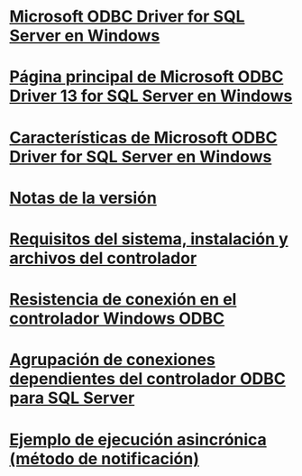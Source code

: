 # [Microsoft ODBC Driver for SQL Server en Windows](microsoft-odbc-driver-for-sql-server-on-windows.md)
# [Página principal de Microsoft ODBC Driver 13 for SQL Server en Windows](welcome-to-the-microsoft-odbc-driver-13-for-sql-server-on-windows.md)
# [Características de Microsoft ODBC Driver for SQL Server en Windows](features-of-the-microsoft-odbc-driver-for-sql-server-on-windows.md)

# [Notas de la versión](release-notes.md)
# [Requisitos del sistema, instalación y archivos del controlador](system-requirements-installation-and-driver-files.md)

# [Resistencia de conexión en el controlador Windows ODBC](connection-resiliency-in-the-windows-odbc-driver.md)
# [Agrupación de conexiones dependientes del controlador ODBC para SQL Server](driver-aware-connection-pooling-in-the-odbc-driver-for-sql-server.md)

# [Ejemplo de ejecución asincrónica (método de notificación)](asynchronous-execution-notification-method-sample.md)
